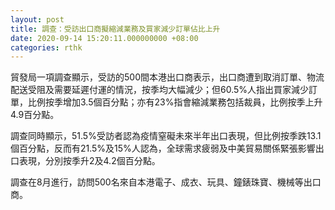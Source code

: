 ```yaml
---
layout: post
title: 調查：受訪出口商擬縮減業務及買家減少訂單佔比上升
date: 2020-09-14 15:20:11.000000000 +08:00
categories: rthk
---
```


貿發局一項調查顯示，受訪的500間本港出口商表示，出口商遭到取消訂單、物流配送受阻及需要延遲付運的情況，按季均大幅減少；但60.5%人指出買家減少訂單，比例按季增加3.5個百分點；亦有23%指會縮減業務包括裁員，比例按季上升4.9百分點。

調查同時顯示，51.5%受訪者認為疫情窒礙未來半年出口表現，但比例按季跌13.1個百分點，反而有21.5%及15%人認為，全球需求疲弱及中美貿易關係緊張影響出口表現，分別按季升2及4.2個百分點。

調查在8月進行，訪問500名來自本港電子、成衣、玩具、鐘錶珠寶、機械等出口商。
